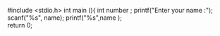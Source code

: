 #include <stdio.h>
int main (){
int  number ;
printf("Enter your name :");
scanf("%s", name);
printf("%s",name );\
return 0;
